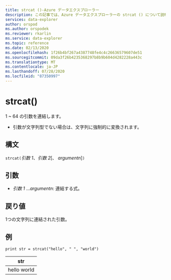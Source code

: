 ```yaml
---
title: strcat ()-Azure データエクスプローラー
description: この記事では、Azure データエクスプローラーの strcat () について説明します。
services: data-explorer
author: orspod
ms.author: orspodek
ms.reviewer: rkarlin
ms.service: data-explorer
ms.topic: reference
ms.date: 02/13/2020
ms.openlocfilehash: 1f26b4bf267a4387748fe4c4c26636579607de51
ms.sourcegitcommit: 09da3f26b4235368297b8b9b604d4282228a443c
ms.translationtype: MT
ms.contentlocale: ja-JP
ms.lasthandoff: 07/28/2020
ms.locfileid: "87350997"
---
```

# <a name="strcat"></a>strcat()

1 ~ 64 の引数を連結します。

* 引数が文字列型でない場合は、文字列に強制的に変換されます。

## <a name="syntax"></a>構文

`strcat(`*引数 1*、*引数 2*[、 *argumentn*]`)`

## <a name="arguments"></a>引数

* *引数 1* ...*argumentn*: 連結する式。

## <a name="returns"></a>戻り値

1つの文字列に連結された引数。

## <a name="examples"></a>例
  
   ```kusto
print str = strcat("hello", " ", "world")
```

|str|
|---|
|hello world|
